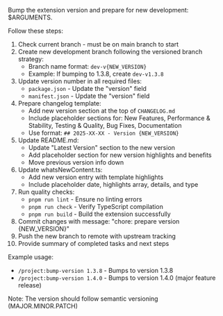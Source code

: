 Bump the extension version and prepare for new development: $ARGUMENTS.

Follow these steps:

1. Check current branch - must be on main branch to start
2. Create new development branch following the versioned branch strategy:
   - Branch name format: `dev-v{NEW_VERSION}`
   - Example: If bumping to 1.3.8, create `dev-v1.3.8`
3. Update version number in all required files:
   - `package.json` - Update the "version" field
   - `manifest.json` - Update the "version" field
4. Prepare changelog template:
   - Add new version section at the top of `CHANGELOG.md`
   - Include placeholder sections for: New Features, Performance & Stability, Testing & Quality, Bug Fixes, Documentation
   - Use format: `## 2025-XX-XX - Version {NEW_VERSION}`
5. Update README.md:
   - Update "Latest Version" section to the new version
   - Add placeholder section for new version highlights and benefits
   - Move previous version info down
6. Update whatsNewContent.ts:
   - Add new version entry with template highlights
   - Include placeholder date, highlights array, details, and type
7. Run quality checks:
   - `pnpm run lint` - Ensure no linting errors
   - `pnpm run check` - Verify TypeScript compilation
   - `pnpm run build` - Build the extension successfully
8. Commit changes with message: "chore: prepare version {NEW_VERSION}"
9. Push the new branch to remote with upstream tracking
10. Provide summary of completed tasks and next steps

Example usage:

- `/project:bump-version 1.3.8` - Bumps to version 1.3.8
- `/project:bump-version 1.4.0` - Bumps to version 1.4.0 (major feature release)

Note: The version should follow semantic versioning (MAJOR.MINOR.PATCH)
